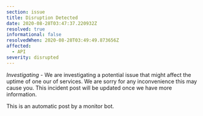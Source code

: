 ```yaml
---
section: issue
title: Disruption Detected
date: 2020-08-28T03:47:37.220932Z
resolved: true
informational: false
resolvedWhen: 2020-08-28T03:49:49.873656Z
affected:
  - API
severity: disrupted
---
```

*Investigating* - We are investigating a potential issue that might affect the uptime of one our of services. We are sorry for any inconvenience this may cause you. This incident post will be updated once we have more information.

This is an automatic post by a monitor bot.
        